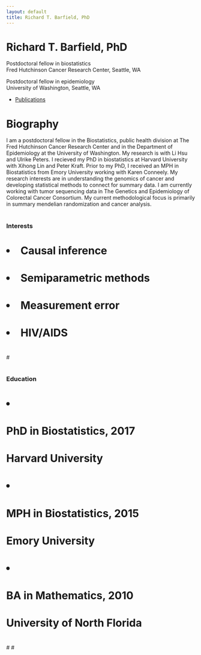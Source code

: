 ```yaml
---
layout: default
title: Richard T. Barfield, PhD
---
```

<html lang="en-us">
<div class="blurb">
	<h1>Richard T. Barfield, PhD</h1>
	<p>Postdoctoral fellow in biostatistics <br> Fred Hutchinson Cancer Research Center, Seattle, WA </p>
        <p>Postdoctoral fellow in epidemiology <br> University of Washington, Seattle, WA </p>	
</div><!-- /.blurb -->


- [Publications](pages/publications.html)



<h1 id="biography">Biography</h1>

<p>I am a postdoctoral fellow in the Biostatistics, public health division at The Fred Hutchinson Cancer Research Center and in the Department of Epidemiology at the University of Washington. My research is with Li Hsu and Ulrike Peters. I recieved my PhD in biostatistics at Harvard University with Xihong Lin and Peter Kraft. Prior to my PhD, I received an MPH in Biostatistics from Emory University working with Karen Conneely. My research interests are in understanding the genomics of cancer and developing statistical methods to connect for summary data. I am currently working with tumor sequencing data in The Genetics and Epidemiology of Colorectal Cancer Consortium.  My current methodological focus is primarily in summary mendelian randomization and cancer analysis.</p>

#   <div class="row">

      
 #     <div class="col-sm-5">
  #      <h3>Interests</h3>
  #      <ul class="ul-interests">
          
 #         <li>Causal inference</li>
          
  #        <li>Semiparametric methods</li>
          
   #       <li>Measurement error</li>
          
   #       <li>HIV/AIDS</li>
          
   #     </ul>
   #   </div>
      

#<div class="col-sm-7">
#        <h3>Education</h3>
#        <ul class="ul-edu fa-ul">
          
#          <li>
#            <i class="fa-li fa fa-graduation-cap"></i>
#            <div class="description">
#              <p class="course">PhD in Biostatistics, 2017</p>
#              <p class="institution">Harvard University</p>
#            </div>
#          </li>
#         <li>
#            <i class="fa-li fa fa-graduation-cap"></i>
#            <div class="description">
#              <p class="course">MPH in Biostatistics, 2015</p>
#              <p class="institution">Emory University</p>
#            </div>
#          </li> 
#          <li>
#            <i class="fa-li fa fa-graduation-cap"></i>
#            <div class="description">
#              <p class="course">BA in Mathematics, 2010</p>
#              <p class="institution">University of North Florida</p>
#            </div>
#          </li>
          
 #       </ul>
 #     </div>


  #  </div>
  #</div>
#</div>
